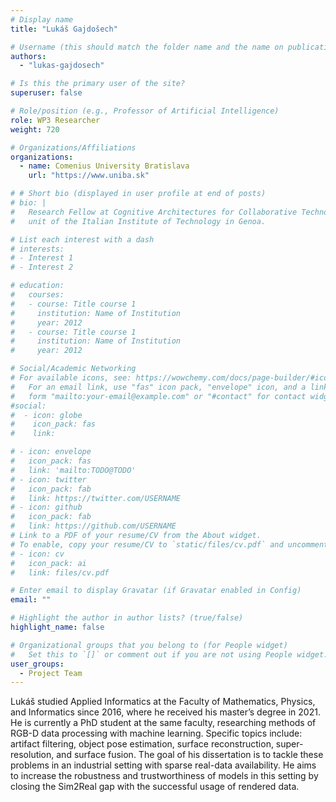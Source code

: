 ```yaml
---
# Display name
title: "Lukáš Gajdošech"

# Username (this should match the folder name and the name on publications)
authors:
  - "lukas-gajdosech"

# Is this the primary user of the site?
superuser: false

# Role/position (e.g., Professor of Artificial Intelligence)
role: WP3 Researcher
weight: 720

# Organizations/Affiliations
organizations:
  - name: Comenius University Bratislava
    url: "https://www.uniba.sk"

# # Short bio (displayed in user profile at end of posts)
# bio: |
#   Research Fellow at Cognitive Architectures for Collaborative Technologies
#   unit of the Italian Institute of Technology in Genoa.

# List each interest with a dash
# interests:
# - Interest 1
# - Interest 2

# education:
#   courses:
#   - course: Title course 1
#     institution: Name of Institution
#     year: 2012
#   - course: Title course 1
#     institution: Name of Institution
#     year: 2012

# Social/Academic Networking
# For available icons, see: https://wowchemy.com/docs/page-builder/#icons
#   For an email link, use "fas" icon pack, "envelope" icon, and a link in the
#   form "mailto:your-email@example.com" or "#contact" for contact widget.
#social:
#  - icon: globe
#    icon_pack: fas
#    link: 

# - icon: envelope
#   icon_pack: fas
#   link: 'mailto:TODO@TODO'
# - icon: twitter
#   icon_pack: fab
#   link: https://twitter.com/USERNAME
# - icon: github
#   icon_pack: fab
#   link: https://github.com/USERNAME
# Link to a PDF of your resume/CV from the About widget.
# To enable, copy your resume/CV to `static/files/cv.pdf` and uncomment the lines below.
# - icon: cv
#   icon_pack: ai
#   link: files/cv.pdf

# Enter email to display Gravatar (if Gravatar enabled in Config)
email: ""

# Highlight the author in author lists? (true/false)
highlight_name: false

# Organizational groups that you belong to (for People widget)
#   Set this to `[]` or comment out if you are not using People widget.
user_groups:
  - Project Team
---
```


Lukáš studied Applied Informatics at the Faculty of Mathematics, Physics, and Informatics since 2016, where he received
his master’s degree in 2021. He is currently a PhD student at the same faculty, researching methods of RGB-D data
processing with machine learning. Specific topics include: artifact filtering, object pose estimation, surface
reconstruction, super-resolution, and surface fusion. The goal of his dissertation is to tackle these problems in an
industrial setting with sparse real-data availability. He aims to increase the robustness and trustworthiness of models
in this setting by closing the Sim2Real gap with the successful usage of rendered data. 
